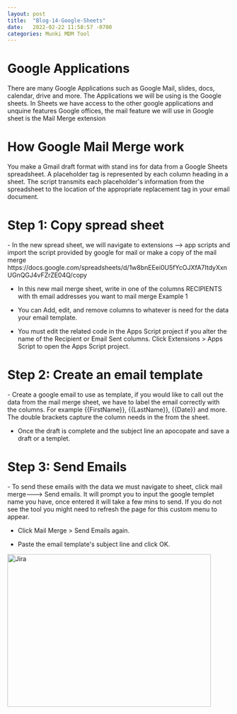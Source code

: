 ```yaml
---
layout: post
title:  "Blog-14-Google-Sheets"
date:   2022-02-22 11:58:57 -0700
categories: Munki MDM Tool
---
```


<h1>Google Applications</h1>
      There are many Google Applications such as Google Mail, slides, docs, calendar, drive and more. The Applications we will be using is
      the Google sheets. In Sheets we have access to the other google applications and unquine features Google offices, the mail 
      feature we will use in Google sheet is the Mail Merge extension

<h1>How Google Mail Merge work</h1>
      You make a Gmail draft format with stand ins for data from a Google Sheets spreadsheet. A placeholder tag is represented by each column heading in a sheet. The script transmits each placeholder's information from the spreadsheet to the location of the appropriate replacement tag in your email document.

<h1>Step 1: Copy spread sheet </h1>
- In the new spread sheet, we will navigate to extensions --> app scripts and import the script provided by google for mail or make a copy of the mail merge 
https://docs.google.com/spreadsheets/d/1w8bnEEei0U5fYcOJXfA7ItdyXxnUGnQGJ4vFZrZE04Q/copy

- In this new mail merge sheet, write in one of the columns RECIPIENTS with th email addresses you want to mail merge
Example 1

- You can Add, edit, and remove columns to whatever is need for the data your email template.

- You must edit the related code in the Apps Script project if you alter the name of the Recipient or Email Sent columns. Click Extensions > Apps Script to open the Apps Script project.

<h1>Step 2: Create an email template </h1>
- Create a google email to use as template, if you would like to call out the data from the mail merge sheet, we have to label the email correctly with the columns. For example {{FirstName}}, {{LastName}}, {{Date}} and more. The double brackets capture the column needs in the from the sheet.

- Once the draft is complete and the subject line an apocopate and save a draft or a templet.
 
 <h1>Step 3: Send Emails</h1>
 - To send these emails with the data we must navigate to sheet, click mail merge---> Send emails. It will prompt you to input the google templet name you have, once entered it will take a few mins to send. If you do not see the tool you might need to refresh the page for this custom menu to appear.
 
 - Click Mail Merge > Send Emails again.

 - Paste the email template's subject line and click OK. 

<img src="https://developers.google.com/apps-script/samples/images/mail-merge.gif" alt="Jira" width="460" height="345">

